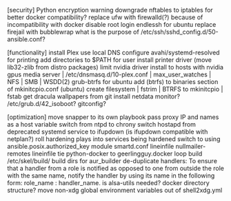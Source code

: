 [security]
Python encryption warning
downgrade nftables to iptables for better docker compatibility?
replace ufw with firewalld(?) because of incompatibility with docker
disable root login
endlessh for ubuntu
replace firejail with bubblewrap
what is the purpose of /etc/ssh/sshd_config.d/50-ansible.conf?


[functionality]
install Plex
use local DNS
configure avahi/systemd-resolved for printing
add directories to $PATH for user
install printer driver (move lib32-zlib from distro packages)
limit nvidia driver install to hosts with nvidia gpus
media server | /etc/dnsmasq.d/10-plex.conf | max_user_watches | NFS | SMB | WSDD(2)
grub-btrfs for ubuntu
add (btrfs) to binaries section of mkinitcpio.conf (ubuntu)
create filesystem | fstrim | BTRFS to mkinitcpio | fstab
get dracula wallpapers from git
install netdata monitor?
/etc/grub.d/42_isoboot?
gitconfig?


[optimization]
move snapper to its own playbook
pass proxy IP and names as a host variable
switch from ntpd to chrony
switch hostapd from deprecated systemd service to ifupdown (is ifupdown compatible with netplan?)
roll hardening plays into services being hardened
switch to using ansible.posix.authorized_key module
smartd.conf lineinfile
nullmailer-remotes lineinfile
tie python-docker to geerlingguy.docker
loop build /etc/skel/build/
build dirs for aur_builder
de-duplicate handlers: To ensure that a handler from a role is notified as opposed to one from outside the role with the same name, notify the handler by using its name in the following form: role_name : handler_name.
is alsa-utils needed?
docker directory structure?
move non-xdg global environment variables out of shell2xdg.yml